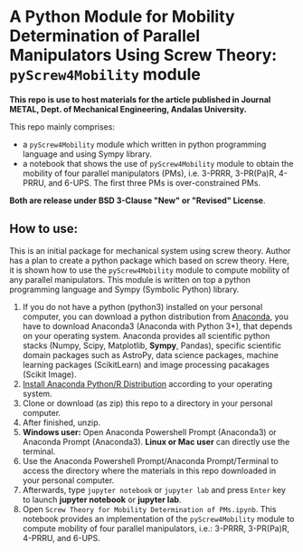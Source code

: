 # A Python Module for Mobility Determination of Parallel Manipulators Using Screw Theory: `pyScrew4Mobility` module


**This repo is use to host materials for the article published in Journal METAL, Dept. of Mechanical Engineering, Andalas University.**

This repo mainly comprises:
* a `pyScrew4Mobility` module which written in python programming language and using Sympy library.
* a notebook that shows the use of `pyScrew4Mobility` module to obtain the mobility of four parallel manipulators (PMs), i.e. 3-PRRR, 3-PR(Pa)R, 4-PRRU, and 6-UPS. The first three PMs is over-constrained PMs.

**Both are release under BSD 3-Clause "New" or "Revised" License**.


## How to use:
This is an initial package for mechanical system using screw theory. Author has a plan to create a python package which based on screw theory. Here, it is shown how to use the `pyScrew4Mobility` module to compute mobility of any parallel manipulators. This module is written on top a python programming language and Sympy (Symbolic Python) library.

1. If you do not have a python (python3) installed on your personal computer, you can download a python distribution from [Anaconda](https://www.anaconda.com/distribution/), you have to download Anaconda3 (Anaconda with Python 3+), that depends on your operating system. Anaconda provides all scientific python stacks (Numpy, Scipy, Matplotlib, **Sympy**, Pandas), specific scientific domain packages such as AstroPy, data science packages, machine learning packages (ScikitLearn) and image processing pacakages (Scikit Image).
2. [Install Anaconda Python/R Distribution](https://docs.anaconda.com/anaconda/install/) according to your operating system.
3. Clone or download (as zip) this repo to a directory in your personal computer.
4. After finished, unzip.
5. **Windows user:** Open Anaconda Powershell Prompt (Anaconda3) or Anaconda Prompt (Anaconda3). **Linux or Mac user** can directly use the terminal.
6. Use the Anaconda Powershell Prompt/Anaconda Prompt/Terminal to access the directory where the materials in this repo downloaded in your personal computer.
7. Afterwards, type `jupyter notebook` or `jupyter lab` and press `Enter` key to launch **jupyter notebook** or **jupyter lab**.
8. Open `Screw Theory for Mobility Determination of PMs.ipynb`. This notebook provides an implementation of the `pyScrew4Mobility` module to compute mobility of four parallel manipulators, i.e.:  3-PRRR, 3-PR(Pa)R, 4-PRRU, and 6-UPS.


